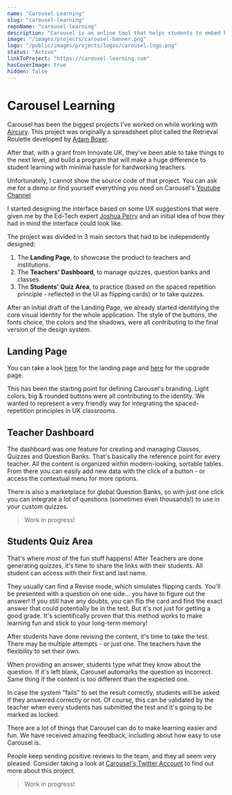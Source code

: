 ```yaml
---
name: "Carousel Learning"
slug: "carousel-learning"
repoName: "carousel-learning"
description: "Carousel is an online tool that helps students to embed knowledge in their long-term memory. Developed with Aircury."
image: "/images/projects/carousel-banner.png"
logo: "/public/images/projects/logos/carousel-logo.png"
status: "Active"
linkToProject: "https://carousel-learning.com"
hasCoverImage: true
hidden: false
---
```


# Carousel Learning

Carousel has been the biggest projects I've worked on while working with [Aircury](https://www.aircury.com/). This project was originally a spreadsheet pilot called the Retrieval Roulette developed by [Adam Boxer](https://twitter.com/adamboxer1).

After that, with a grant from Innovate UK, they've been able to take things to the next level, and build a program that will make a huge difference to student learning with minimal hassle for hardworking teachers.

Unfortunately, I cannot show the source code of that project. You can ask me for a demo or find yourself everything you need on Carousel's [Youtube Channel](https://www.youtube.com/channel/UCYW4FlFhLfrK2T31Q0Aj4Lg)

I started designing the interface based on some UX suggestions that were given me by the Ed-Tech expert [Joshua Perry](https://twitter.com/bringmoredata) and an initial idea of how they had in mind the interface could look like.

The project was divided in 3 main sectors that had to be independently designed:

1. The **Landing Page**, to showcase the product to teachers and institutions.
2. The **Teachers' Dashboard**, to manage quizzes, question banks and classes.
3. The **Students' Quiz Area**, to practice (based on the spaced repetition principle - reflected in the UI as flipping cards) or to take quizzes.

After an initial draft of the Landing Page, we already started identifying the core visual identity for the whole application.
The style of the buttons, the fonts choice, the colors and the shadows, were all contributing to the final version of the design system.

## Landing Page

You can take a look [here](https://www.carousel-learning.com/) for the landing page and [here](https://www.carousel-learning.com/upgrade/) for the upgrade page.

This has been the starting point for defining Carousel's branding. Light colors, big & rounded buttons were all contributing to the identity.
We wanted to represent a very friendly way for integrating the spaced-repetition principles in UK classrooms.

## Teacher Dashboard

The dashboard was one feature for creating and managing Classes, Quizzes and Question Banks. That's basically the reference point for every teacher.
All the content is organized within modern-looking, sortable tables. From there you can easily add new data with the click of a button - or access the contextual menu for more options.

There is also a marketplace for global Question Banks, so with just one click you can integrate a lot of questions (sometimes even thousands!) to use in your custom quizzes.

> Work in progress!

## Students Quiz Area

That's where most of the fun stuff happens! After Teachers are done generating quizzes, it's time to share the links with their students. All student can access with their first and last name.

They usually can find a Revise mode, which simulates flipping cards. You'll be presented with a question on one side... you have to figure out the answer! If you still have any doubts, you can flip the card and find the exact answer that could potentially be in the test. But it's not just for getting a good grade.
It's scientifically proven that this method works to make learning fun and stick to your long-term memory!

After students have done revising the content, it's time to take the test. There may be multiple attempts - or just one. The teachers have the flexibility to set their own.

When providing an answer, students type what they know about the question. If it's left blank, Carousel automarks the question as Incorrect. Same thing if the content is too different than the expected one.

In case the system "fails" to set the result correctly, students will be asked if they answered correctly or not. Of course, this can be validated by the teacher when every students has submitted the test and it's going to be marked as locked.

There are a lot of things that Carousel can do to make learning easier and fun. We have received amazing feedback, including about how easy to use Carousel is.

People keep sending positive reviews to the team, and they all seem very pleased. Consider taking a look at [Carousel's Twitter Account](https://twitter.com/Carousel_Learn) to find out more about this project.

> Work in progress!
